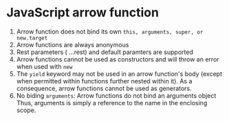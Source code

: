 # JavaScript arrow function
1. Arrow function does not bind its own `this, arguments, super, or new.target`
2. Arrow functions are always anonymous
3. Rest parameters ( ...rest) and default paramters are supported
4. Arrow functions cannot be used as constructors and will throw an error when used with `new`
5. The `yield` keyword may not be used in an arrow function's body (except when permitted within functions further nested within it). As a consequence, arrow functions cannot be used as generators.
6. No biding `arguments`: Arrow functions do not bind an arguments object Thus, arguments is simply a reference to the name in the enclosing scope.
